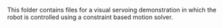 This folder contains files for a visual servoing demonstration in which the robot is controlled using a constraint based motion solver.